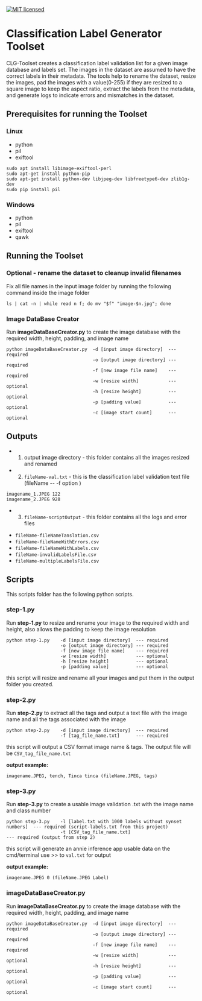 [![MIT licensed](https://img.shields.io/badge/license-MIT-blue.svg)](https://opensource.org/licenses/MIT)

# Classification Label Generator Toolset

CLG-Toolset creates a classification label validation list for a given image database and labels set. The images in the dataset are assumed to have the correct labels in their metadata. The tools help to rename the dataset, resize the images, pad the images with a value(0-255) if they are resized to a square image to keep the aspect ratio, extract the labels from the metadata, and generate logs to indicate errors and mismatches in the dataset.

## Prerequisites for running the Toolset

### Linux

* python
* pil
* exiftool

``` 
sudo apt install libimage-exiftool-perl
sudo apt-get install python-pip
sudo apt-get install python-dev libjpeg-dev libfreetype6-dev zlib1g-dev
sudo pip install pil
```

### Windows

* python
* pil
* exiftool
* qawk

## Running the Toolset

### Optional - rename the dataset to cleanup invalid filenames

Fix all file names in the input image folder by running the following command inside the image folder

``` 
ls | cat -n | while read n f; do mv "$f" "image-$n.jpg"; done
```

### Image DataBase Creator

Run **imageDataBaseCreator.py** to create the image database with the required width, height, padding, and image name

``` 
python imageDataBaseCreator.py 	-d [input image directory] 	--- required 
 								-o [output image directory] --- required
 								-f [new image file name] 	--- required
 								-w [resize width] 			--- optional
 								-h [resize height] 			--- optional
 								-p [padding value] 			--- optional
 								-c [image start count] 		--- optional
```

## Outputs

* 1. output image directory - this folder contains all the images resized and renamed

* 2. `fileName-val.txt` - this is the classification label validation text file (fileName -- -f option )
``` 
imagename_1.JPEG 122
imagename_2.JPEG 928
```

* 3. `fileName-scriptOutput` - this folder contains all the logs and error files

 + `fileName-fileNameTanslation.csv`
 + `fileName-fileNameWithErrors.csv`
 + `fileName-fileNameWithLabels.csv`
 + `fileName-invalidLabelsFile.csv`
 + `fileName-multipleLabelsFile.csv`

## Scripts

This scripts folder has the following python scripts.

### step-1.py

Run **step-1.py** to resize and rename your image to the required width and height, also allows the padding to keep the image resolution

``` 
python step-1.py 	-d [input image directory] 	--- required 
 					-o [output image directory] --- required
 					-f [new image file name] 	--- required 
 					-w [resize width] 			--- optional
 					-h [resize height] 			--- optional
 					-p [padding value] 			--- optional
```

this script will resize and rename all your images and put them in the output folder you created.

### step-2.py

Run **step-2.py** to extract all the tags and output a text file with the image name and all the tags associated with the image

``` 
python step-2.py 	-d [input image directory] 	--- required 
 					-f [tag_file_name.txt] 		--- required 
```

this script will output a CSV format image name & tags. The output file will be `CSV_tag_file_name.txt`

 **output example:**
 ```
 imagename.JPEG, tench, Tinca tinca (fileName.JPEG, tags)
 ```

### step-3.py

Run **step-3.py** to create a usable image validation .txt with the image name and class number

``` 
python step-3.py 	-l [label.txt with 1000 labels without synset numbers] 	--- required (script-labels.txt from this project)
 					-t [CSV_tag_file_name.txt] 								--- required (output from step 2)
```

this script will generate an annie inference app usable data on the cmd/terminal use >> to `val.txt` for output

**output example:**
```
imagename.JPEG 0 (fileName.JPEG Label)
```

### imageDataBaseCreator.py

Run **imageDataBaseCreator.py** to create the image database with the required width, height, padding, and image name

``` 
python imageDataBaseCreator.py 	-d [input image directory] 	--- required 
 								-o [output image directory] --- required
 								-f [new image file name] 	--- required 
 								-w [resize width] 			--- optional
 								-h [resize height] 			--- optional
 								-p [padding value] 			--- optional
 								-c [image start count] 		--- optional
```

